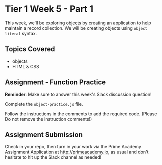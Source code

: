 # Tier 1 Week 5 - Part 1

This week, we'll be exploring objects by creating an application to help maintain a record collection. We will be creating objects using `object literal` syntax.

## Topics Covered

- objects
- HTML & CSS

## Assignment - Function Practice

**Reminder**: Make sure to answer this week's Slack discussion question!


Complete the `object-practice.js` file. 

Follow the instructions in the comments to add the required code. (Please Do not remove the instruction comments!)


## Assignment Submission
Check in your repo, then turn in your work via the Prime Academy Assignment Application at http://primeacademy.io, as usual and don't hesitate to hit up the Slack channel as needed!
 
